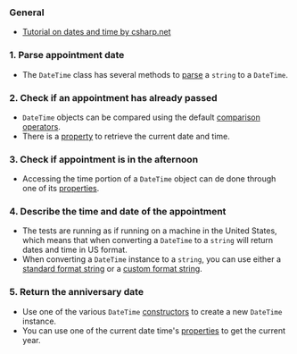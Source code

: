 ### General

- [Tutorial on dates and time by csharp.net][csharp.net-dates-working-with-dates-time]

### 1. Parse appointment date

- The `DateTime` class has several methods to [parse][docs.microsoft.com_parsing-date] a `string` to a `DateTime`.

### 2. Check if an appointment has already passed

- `DateTime` objects can be compared using the default [comparison operators][docs.microsoft.com_datetime-operators].
- There is a [property][docs.microsoft.com_datetime-properties] to retrieve the current date and time.

### 3. Check if appointment is in the afternoon

- Accessing the time portion of a `DateTime` object can de done through one of its [properties][docs.microsoft.com_datetime-properties].

### 4. Describe the time and date of the appointment

- The tests are running as if running on a machine in the United States, which means that when converting a `DateTime` to a `string` will return dates and time in US format.
- When converting a `DateTime` instance to a `string`, you can use either a [standard format string][docs.microsoft.com_standard-date-and-time-format-strings] or a [custom format string][docs.microsoft.com_custom-date-and-time-format-strings].

### 5. Return the anniversary date

- Use one of the various `DateTime` [constructors][constructors] to create a new `DateTime` instance.
- You can use one of the current date time's [properties][docs.microsoft.com_datetime-properties] to get the current year.

[docs.microsoft.com_parsing-date]: https://docs.microsoft.com/en-us/dotnet/standard/base-types/parsing-datetime
[docs.microsoft.com_datetime-operators]: https://docs.microsoft.com/en-us/dotnet/api/system.datetime?view=netframework-4.8#operators
[docs.microsoft.com_datetime-properties]: https://docs.microsoft.com/en-us/dotnet/api/system.datetime?view=netcore-3.0#properties
[docs.microsoft.com_standard-date-and-time-format-strings]: https://docs.microsoft.com/en-us/dotnet/standard/base-types/standard-date-and-time-format-strings
[docs.microsoft.com_custom-date-and-time-format-strings]: https://docs.microsoft.com/en-us/dotnet/standard/base-types/custom-date-and-time-format-strings
[csharp.net-dates-working-with-dates-time]: https://csharp.net-tutorials.com/data-types/working-with-dates-time/
[constructors]: https://docs.microsoft.com/en-us/dotnet/api/system.datetime?view=netcore-3.1#constructors
